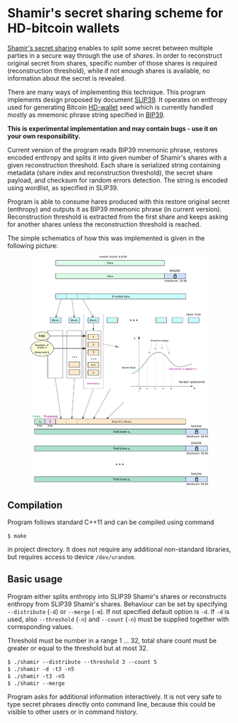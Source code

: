 # Shamir's secret sharing scheme for HD-bitcoin wallets

[Shamir's secret sharing](https://en.wikipedia.org/wiki/Shamir%27s_Secret_Sharing) enables to split some secret between multiple parties in a secure way through the use of *shares*. In order to reconstruct original secret from shares, specific number of those shares is required (reconstruction threshold), while if not enough shares is available, no information about the secret is revealed.

There are many ways of implementing this technique. This program implements design proposed by document [SLIP39](https://github.com/satoshilabs/slips/blob/master/slip-0039.md).
It operates on enthropy used for generating Bitcoin [HD-wallet](https://github.com/bitcoin/bips/blob/master/bip-0032.mediawiki) seed which is currently handled mostly as mnemonic phrase string specified in [BIP39](https://github.com/bitcoin/bips/blob/master/bip-0039.mediawiki).

**This is experimental implementation and may contain bugs - use it on your own responsibility.**

Current version of the program reads BIP39 mnemonic phrase, restores encoded enthropy and splits it into given number of Shamir's shares with a given reconstruction threshold. Each share is serialized string containing metadata (share index and reconstruction threshold), the secret share payload, and checksum for random errors detection. The string is encoded using wordlist, as specified in SLIP39.

Program is able to consume hares produced with this restore original secret (enthropy) and outputs it as BIP39 mnemonic phrase (in current version). Reconstruction threshold is extracted from the first share and keeps asking for another shares unless the reconstruction threshold is reached.

The simple schematics of how this was implemented is given in the following picture:<br>
<div align="center">
<a href="docs/long-message-shamir.png">
<img src="docs/long-message-shamir.png" alt="Shamir's key split" style="width: 400px;"/></a>
</div>

## Compilation
Program follows standard C++11 and can be compiled using command
```
$ make
```
in project directory.
It does not require any additional non-standard libraries, but requires access to device `/dev/urandom`.

## Basic usage
Program either splits enthropy into SLIP39 Shamir's shares or reconstructs enthropy from SLIP39 Shamir's shares. Behaviour can be set by specifying `--distribute` (`-d`) or `--merge` (`-m`). If not specified default option is `-d`.
If `-d` is used, also `--threshold` (`-n`) and `--count` (`-n`) must be supplied together with corresponding values.

Threshold must be number in a range 1 ... 32, total share count must be greater or equal to the threshold but at most 32.
```
$ ./shamir --distribute --threshold 3 --count 5
$ ./shamir -d -t3 -n5
$ ./shamir -t3 -n5
$ ./shamir --merge
```
Program asks for additional information interactively. It is not very safe to type secret phrases directly onto command line, because this could be visible to other users or in command history.
